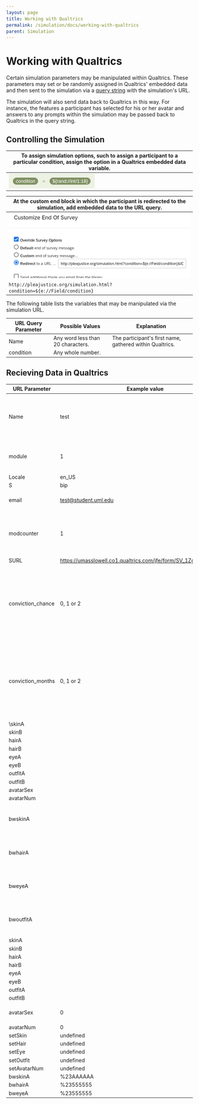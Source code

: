 ```yaml
---
layout: page
title: Working with Qualtrics
permalink: /simulation/docs/working-with-qualtrics
parent: Simulation
---
```


# Working with Qualtrics 

Certain simulation parameters may be manipulated within Qualtrics. These parameters may set or be randomly assigned in Qualtrics' embedded data and then sent to the simulation via a [query string](https://www.qualtrics.com/support/survey-platform/survey-module/survey-flow/standard-elements/passing-information-through-query-strings/) with the simulation's URL.

The simulation will also send data back to Qualtrics in this way. For instance, the features a participant has selected for his or her avatar and answers to any prompts within the simulation may be passed back to Qualtrics in the query string.  

## Controlling the Simulation

| To assign simulation options, such to assign a participant to a particular condition, assign the option in a Qualtrics embedded data variable. |
|-|
| <img src="/img/qualtrics_querystring_data.png"> |

| At the custom end block in which the participant is redirected to the simulation, add embedded data to the URL query. |
|-|
| <img src="/img/qualtrics_querystring_endofsurvey.png"> |
| `http://pleajustice.org/simulation.html?condition=${e://Field/condition}` |

The following table lists the variables that may be manipulated via the simulation URL.

| URL Query Parameter | Possible Values | Explanation |
|-|-|-|
| Name | Any word less than 20 characters. | The participant's first name, gathered within Qualtrics. |
| condition | Any whole number. | 



## Recieving Data in Qualtrics

URL Parameter | Example value | Status        | What is it?
------------- | ------------- | ------------- | -------------
Name|test||subject's name (for testing you must use something with test in it i.e. test)
module|1||determines which scenario will be used first
Locale|en_US
S|bip||guilt
email|test@student.uml.edu||must include test for testing
modcounter|1||determines if the survey is on the first or second randomized scenario
SURL|https://umasslowell.co1.qualtrics.com/jfe/form/SV_1ZgWdnbRrtFLPdr||survey url
conviction_chance| 0, 1 or 2| | randomized between 0, 1, or 2 to determine if the defense attorneys estimated chance of conviction is 20, 50, or 80 percent respectively
conviction_months| 0, 1 or 2| | randomized between 0, 1, or 2 to determine if the plea deal jail sentence length would be 6, 12, or 18 months respectively
\skinA|
skinB|
hairA|
hairB|
eyeA|
eyeB|
outfitA|
outfitB|
avatarSex|
avatarNum|
bwskinA|||secondary skin color, generated by color picker class
bwhairA|||secondary hair color, generated by color picker class
bweyeA|||secondary eye color, generated by color picker class
bwoutfitA|||secondary outfit color, generated by color picker class
skinA|
skinB|
hairA|
hairB|
eyeA|
eyeB|
outfitA|
outfitB|
avatarSex|0|Deprecated|custom avatar figure
avatarNum|0
setSkin|undefined
setHair|undefined
setEye|undefined
setOutfit|undefined
setAvatarNum|undefined
bwskinA|%23AAAAAA|Deprecated|
bwhairA|%23555555|Deprecated|
bweyeA|%23555555|Deprecated|
